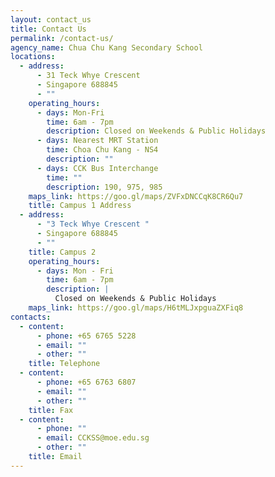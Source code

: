 ```yaml
---
layout: contact_us
title: Contact Us
permalink: /contact-us/
agency_name: Chua Chu Kang Secondary School
locations:
  - address:
      - 31 Teck Whye Crescent
      - Singapore 688845
      - ""
    operating_hours:
      - days: Mon-Fri
        time: 6am - 7pm
        description: Closed on Weekends & Public Holidays
      - days: Nearest MRT Station
        time: Choa Chu Kang - NS4
        description: ""
      - days: CCK Bus Interchange
        time: ""
        description: 190, 975, 985
    maps_link: https://goo.gl/maps/ZVFxDNCCqK8CR6Qu7
    title: Campus 1 Address
  - address:
      - "3 Teck Whye Crescent "
      - Singapore 688845
      - ""
    title: Campus 2
    operating_hours:
      - days: Mon - Fri
        time: 6am - 7pm
        description: |
          Closed on Weekends & Public Holidays
    maps_link: https://goo.gl/maps/H6tMLJxpguaZXFiq8
contacts:
  - content:
      - phone: +65 6765 5228
      - email: ""
      - other: ""
    title: Telephone
  - content:
      - phone: +65 6763 6807
      - email: ""
      - other: ""
    title: Fax
  - content:
      - phone: ""
      - email: CCKSS@moe.edu.sg
      - other: ""
    title: Email
---
```

